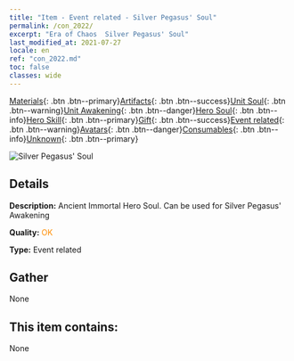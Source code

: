 ```yaml
---
title: "Item - Event related - Silver Pegasus' Soul"
permalink: /con_2022/
excerpt: "Era of Chaos  Silver Pegasus' Soul"
last_modified_at: 2021-07-27
locale: en
ref: "con_2022.md"
toc: false
classes: wide
---
```

 [Materials](/Items/){: .btn .btn--primary}[Artifacts](/Items/Artifacts/){: .btn .btn--success}[Unit Soul](/Items/UnitSoul/){: .btn .btn--warning}[Unit Awakening](/Items/UnitAwakening/){: .btn .btn--danger}[Hero Soul](/Items/HeroSoul/){: .btn .btn--info}[Hero Skill](/Items/HeroSkill/){: .btn .btn--primary}[Gift](/Items/Gift/){: .btn .btn--success}[Event related](/Items/Events/){: .btn .btn--warning}[Avatars](/Items/Avatars/){: .btn .btn--danger}[Consumables](/Items/Consumables/){: .btn .btn--info}[Unknown](/Items/Unknown/){: .btn .btn--primary}

 ![Silver Pegasus' Soul](/images/t/juexing_204.png)

## Details
 **Description:** Ancient Immortal Hero Soul. Can be used for Silver Pegasus' Awakening

 **Quality:** <span style="color: #FF8C00">OK</span>

 **Type:** Event related

## Gather

  None

## This item contains:

  None

